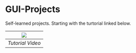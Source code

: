 # GUI-Projects
Self-learned projects. Starting with the turtorial linked below. 


|[![](http://i3.ytimg.com/vi/YXPyB4XeYLA/hqdefault.jpg)](https://www.youtube.com/watch?v=YXPyB4XeYLA)|
|:--:|
|*Tutorial Video*|
